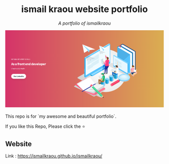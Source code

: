 <h1 align="center">ismail kraou website portfolio</h1>
<p align="center"><i>A portfolio of ismailkraou</i></p>
<div align="center">
 <a href=" https://ismailkraou.github.io/ismailkraou/">
  <img src="./imgs/screencapture.png" alt="Awesome README Templates" />
 </a>
</div>

<br>
This repo is for `my awesome and beautiful portfolio`.

If you like this Repo, Please click the :star:

## Website

Link :  https://ismailkraou.github.io/ismailkraou/


